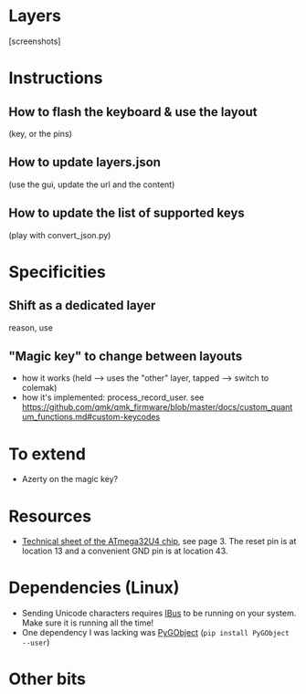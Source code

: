 # Layers
 
[screenshots]

# Instructions

## How to flash the keyboard & use the layout

(key, or the pins)

## How to update layers.json

(use the gui, update the url and the content)

## How to update the list of supported keys

(play with convert_json.py)

# Specificities

## Shift as a dedicated layer

reason, use

## "Magic key" to change between layouts

- how it works (held --> uses the "other" layer, tapped --> switch to colemak)
- how it's implemented: process_record_user. see https://github.com/qmk/qmk_firmware/blob/master/docs/custom_quantum_functions.md#custom-keycodes

# To extend

- Azerty on the magic key?

# Resources

- [Technical sheet of the ATmega32U4
  chip](http://ww1.microchip.com/downloads/en/devicedoc/atmel-7766-8-bit-avr-atmega16u4-32u4_datasheet.pdf),
  see page 3. The reset pin is at location 13 and a convenient GND pin is at
  location 43.

# Dependencies (Linux)

- Sending Unicode characters requires [IBus](https://wiki.archlinux.org/index.php/IBus#Installation) to be running on your system. Make sure it is running all the time!
- One dependency I was lacking was [PyGObject](https://pygobject.readthedocs.io/en/latest/getting_started.html) (`pip install PyGObject --user`)

# Other bits
